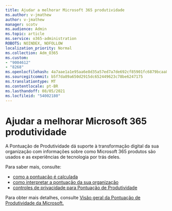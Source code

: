 ```yaml
---
title: Ajudar a melhorar Microsoft 365 produtividade
ms.author: v-jmathew
author: v-jmathew
manager: scotv
ms.audience: Admin
ms.topic: article
ms.service: o365-administration
ROBOTS: NOINDEX, NOFOLLOW
localization_priority: Normal
ms.collection: Adm_O365
ms.custom:
- "9004612"
- "8268"
ms.openlocfilehash: 4a7aae1a1e95aa6e8d35a57ed7a7de692cf85901fc6879bcaa8dade37456eba3
ms.sourcegitcommit: b5f7da89a650d2915dc652449623c78be6247175
ms.translationtype: MT
ms.contentlocale: pt-BR
ms.lasthandoff: 08/05/2021
ms.locfileid: "54002180"
---
```

# <a name="help-improve-microsoft-365-productivity"></a>Ajudar a melhorar Microsoft 365 produtividade

A Pontuação de Produtividade dá suporte à transformação digital da sua organização com informações sobre como Microsoft 365 produtos são usados e as experiências de tecnologia por trás deles.

Para saber mais, consulte:

- [como a pontuação é calculada](https://docs.microsoft.com/microsoft-365/admin/productivity/productivity-score)
- [como interpretar a pontuação da sua organização](https://docs.microsoft.com/microsoft-365/admin/productivity/productivity-score)
- [controles de privacidade para Pontuação de Produtividade](https://docs.microsoft.com/microsoft-365/admin/productivity/privacy)

Para obter mais detalhes, consulte [Visão geral da Pontuação de Produtividade da Microsoft.](https://docs.microsoft.com/microsoft-365/admin/productivity/productivity-score)
